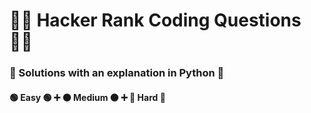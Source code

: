 # 🐱‍👤 Hacker Rank Coding Questions 🐱‍👤 
### 🐍 Solutions with an explanation in Python 🐍
#### 🟢 Easy 🟢 ➕ 🟠 Medium 🟠 ➕ 🔴 Hard 🔴 

